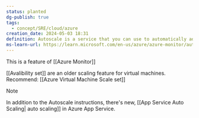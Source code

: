 ```yaml
---
status: planted
dg-publish: true
tags:
  - concept/SRE/cloud/azure
creation_date: 2024-05-03 18:31
definition: Autoscale is a service that you can use to automatically add and remove resources according to the load on your application.
ms-learn-url: https://learn.microsoft.com/en-us/azure/azure-monitor/autoscale/autoscale-overview
---
```


This is a feature of [[Azure Monitor]]

[[Avalibility set]] are an older scaling feature for virtual machines.
Recommend:  [[Azure Virtual Machine Scale set]]

> [!note] 
> In addition to the Autoscale instructions, there's new, [[App Service Auto Scaling| auto scaling]] in Azure App Service. 

